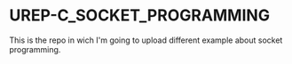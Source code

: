 # UREP-C_SOCKET_PROGRAMMING
This is the repo in wich I'm going to upload different example about socket programming.
